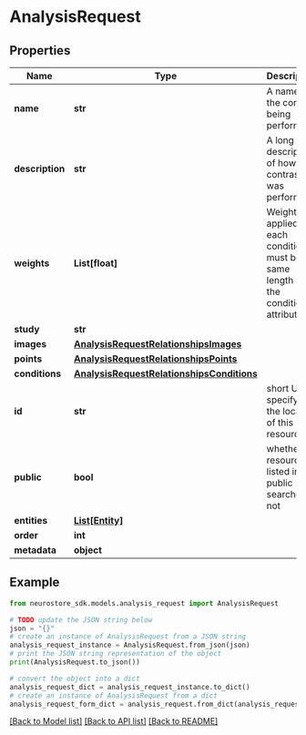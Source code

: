 # AnalysisRequest


## Properties

Name | Type | Description | Notes
------------ | ------------- | ------------- | -------------
**name** | **str** | A name of the contrast being performed. | [optional] 
**description** | **str** | A long form description of how the contrast was performed | [optional] 
**weights** | **List[float]** | Weight applied to each condition, must be the same length as the conditions attribute. | [optional] 
**study** | **str** |  | [optional] 
**images** | [**AnalysisRequestRelationshipsImages**](AnalysisRequestRelationshipsImages.md) |  | [optional] 
**points** | [**AnalysisRequestRelationshipsPoints**](AnalysisRequestRelationshipsPoints.md) |  | [optional] 
**conditions** | [**AnalysisRequestRelationshipsConditions**](AnalysisRequestRelationshipsConditions.md) |  | [optional] 
**id** | **str** | short UUID specifying the location of this resource | [optional] 
**public** | **bool** | whether the resource is listed in public searches or not | [optional] [default to True]
**entities** | [**List[Entity]**](Entity.md) |  | [optional] 
**order** | **int** |  | [optional] 
**metadata** | **object** |  | [optional] 

## Example

```python
from neurostore_sdk.models.analysis_request import AnalysisRequest

# TODO update the JSON string below
json = "{}"
# create an instance of AnalysisRequest from a JSON string
analysis_request_instance = AnalysisRequest.from_json(json)
# print the JSON string representation of the object
print(AnalysisRequest.to_json())

# convert the object into a dict
analysis_request_dict = analysis_request_instance.to_dict()
# create an instance of AnalysisRequest from a dict
analysis_request_form_dict = analysis_request.from_dict(analysis_request_dict)
```
[[Back to Model list]](../README.md#documentation-for-models) [[Back to API list]](../README.md#documentation-for-api-endpoints) [[Back to README]](../README.md)


